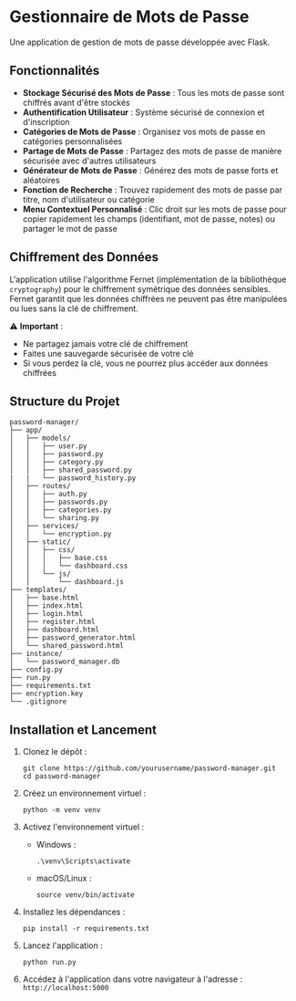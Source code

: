 # Gestionnaire de Mots de Passe

Une application de gestion de mots de passe développée avec Flask.

## Fonctionnalités

- **Stockage Sécurisé des Mots de Passe** : Tous les mots de passe sont chiffrés avant d'être stockés
- **Authentification Utilisateur** : Système sécurisé de connexion et d'inscription
- **Catégories de Mots de Passe** : Organisez vos mots de passe en catégories personnalisées
- **Partage de Mots de Passe** : Partagez des mots de passe de manière sécurisée avec d'autres utilisateurs
- **Générateur de Mots de Passe** : Générez des mots de passe forts et aléatoires
- **Fonction de Recherche** : Trouvez rapidement des mots de passe par titre, nom d'utilisateur ou catégorie
- **Menu Contextuel Personnalisé** : Clic droit sur les mots de passe pour copier rapidement les champs (identifiant, mot de passe, notes) ou partager le mot de passe

## Chiffrement des Données

L'application utilise l'algorithme Fernet (implémentation de la bibliothèque `cryptography`) pour le chiffrement symétrique des données sensibles. Fernet garantit que les données chiffrées ne peuvent pas être manipulées ou lues sans la clé de chiffrement.

⚠️ **Important** : 
- Ne partagez jamais votre clé de chiffrement
- Faites une sauvegarde sécurisée de votre clé
- Si vous perdez la clé, vous ne pourrez plus accéder aux données chiffrées

## Structure du Projet

```
password-manager/
├── app/
│   ├── models/
│   │   ├── user.py
│   │   ├── password.py
│   │   ├── category.py
│   │   ├── shared_password.py
|   |   └── password_history.py
│   ├── routes/
│   │   ├── auth.py
│   │   ├── passwords.py
│   │   ├── categories.py
│   │   └── sharing.py
│   ├── services/
│   │   └── encryption.py
│   ├── static/
│   │   ├── css/
│   │   │   ├── base.css
│   │   │   └── dashboard.css
│   │   └── js/
│   │       └── dashboard.js
├── templates/
│   ├── base.html
│   ├── index.html
│   ├── login.html
│   ├── register.html
│   ├── dashboard.html
│   ├── password_generator.html
│   └── shared_password.html
├── instance/
│   └── password_manager.db
├── config.py
├── run.py
├── requirements.txt
├── encryption.key
└── .gitignore
```

## Installation et Lancement

1. Clonez le dépôt :
   ```
   git clone https://github.com/yourusername/password-manager.git
   cd password-manager
   ```

2. Créez un environnement virtuel :
   ```
   python -m venv venv
   ```

3. Activez l'environnement virtuel :
   - Windows :
     ```
     .\venv\Scripts\activate
     ```
   - macOS/Linux :
     ```
     source venv/bin/activate
     ```

4. Installez les dépendances :
   ```
   pip install -r requirements.txt
   ```

5. Lancez l'application :
   ```
   python run.py
   ```

6. Accédez à l'application dans votre navigateur à l'adresse : `http://localhost:5000`